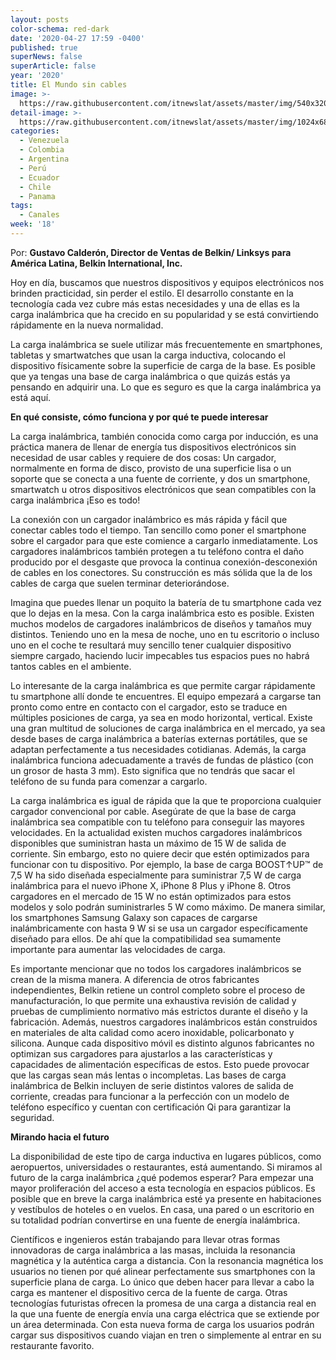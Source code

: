 ```yaml
---
layout: posts
color-schema: red-dark
date: '2020-04-27 17:59 -0400'
published: true
superNews: false
superArticle: false
year: '2020'
title: El Mundo sin cables
image: >-
  https://raw.githubusercontent.com/itnewslat/assets/master/img/540x320/Cableado-p.jpg
detail-image: >-
  https://raw.githubusercontent.com/itnewslat/assets/master/img/1024x680/Cableado-g.jpg
categories:
  - Venezuela
  - Colombia
  - Argentina
  - Perú
  - Ecuador
  - Chile
  - Panama
tags:
  - Canales
week: '18'
---
```

Por: **Gustavo Calderón, Director de Ventas de Belkin/ Linksys para América Latina, Belkin International, Inc.**

Hoy en día, buscamos que nuestros dispositivos y equipos electrónicos nos brinden practicidad, sin perder el estilo. El desarrollo constante en la tecnología cada vez cubre más estas necesidades y una de ellas es la carga inalámbrica que ha crecido en su popularidad y se está convirtiendo rápidamente en la nueva normalidad. 

La carga inalámbrica se suele utilizar más frecuentemente en smartphones, tabletas y smartwatches que usan la carga inductiva, colocando el dispositivo físicamente sobre la superficie de carga de la base. Es posible que ya tengas una base de carga inalámbrica o que quizás estás ya pensando en adquirir una. Lo que es seguro es que la carga inalámbrica ya está aquí.

**En qué consiste, cómo funciona y por qué te puede interesar**

La carga inalámbrica, también conocida como carga por inducción, es una práctica manera de llenar de energía tus dispositivos electrónicos sin necesidad de usar cables y requiere de dos cosas: Un cargador, normalmente en forma de disco, provisto de una superficie lisa o un soporte que se conecta a una fuente de corriente, y dos un smartphone, smartwatch u otros dispositivos electrónicos que sean compatibles con la carga inalámbrica ¡Eso es todo! 

La conexión con un cargador inalámbrico es más rápida y fácil que conectar cables todo el tiempo. Tan sencillo como poner el smartphone sobre el cargador para que este comience a cargarlo inmediatamente. Los cargadores inalámbricos también protegen a tu teléfono contra el daño producido por el desgaste que provoca la continua conexión-desconexión de cables en los conectores. Su construcción es más sólida que la de los cables de carga que suelen terminar deteriorándose.

Imagina que puedes llenar un poquito la batería de tu smartphone cada vez que lo dejas en la mesa. Con la carga inalámbrica esto es posible. Existen muchos modelos de cargadores inalámbricos de diseños y tamaños muy distintos. Teniendo uno en la mesa de noche, uno en tu escritorio o incluso uno en el coche te resultará muy sencillo tener cualquier dispositivo siempre cargado, haciendo lucir impecables tus espacios pues no habrá tantos cables en el ambiente.

Lo interesante de la carga inalámbrica es que permite cargar rápidamente tu smartphone allí donde te encuentres. El equipo empezará a cargarse tan pronto como entre en contacto con el cargador, esto se traduce en múltiples posiciones de carga, ya sea en modo horizontal, vertical. Existe una gran multitud de soluciones de carga inalámbrica en el mercado, ya sea desde bases de carga inalámbrica a baterías externas portátiles, que se adaptan perfectamente a tus necesidades cotidianas. Además, la carga inalámbrica funciona adecuadamente a través de fundas de plástico (con un grosor de hasta 3 mm). Esto significa que no tendrás que sacar el teléfono de su funda para comenzar a cargarlo.

La carga inalámbrica es igual de rápida que la que te proporciona cualquier cargador convencional por cable. Asegúrate de que la base de carga inalámbrica sea compatible con tu teléfono para conseguir las mayores velocidades. En la actualidad existen muchos cargadores inalámbricos disponibles que suministran hasta un máximo de 15 W de salida de corriente. Sin embargo, esto no quiere decir que estén optimizados para funcionar con tu dispositivo. Por ejemplo, la base de carga BOOST↑UP™ de 7,5 W ha sido diseñada especialmente para suministrar 7,5 W de carga inalámbrica para el nuevo iPhone X, iPhone 8 Plus y iPhone 8. Otros cargadores en el mercado de 15 W no están optimizados para estos modelos y solo podrán suministrarles 5 W como máximo. De manera similar, los smartphones Samsung Galaxy son capaces de cargarse inalámbricamente con hasta 9 W si se usa un cargador específicamente diseñado para ellos. De ahí que la compatibilidad sea sumamente importante para aumentar las velocidades de carga.

Es importante mencionar que no todos los cargadores inalámbricos se crean de la misma manera. A diferencia de otros fabricantes independientes, Belkin retiene un control completo sobre el proceso de manufacturación, lo que permite una exhaustiva revisión de calidad y pruebas de cumplimiento normativo más estrictos durante el diseño y la fabricación. Además, nuestros cargadores inalámbricos están construidos en materiales de alta calidad como acero inoxidable, policarbonato y silicona. Aunque cada dispositivo móvil es distinto algunos fabricantes no optimizan sus cargadores para ajustarlos a las características y capacidades de alimentación específicas de estos. Esto puede provocar que las cargas sean más lentas o incompletas. Las bases de carga inalámbrica de Belkin incluyen de serie distintos valores de salida de corriente, creadas para funcionar a la perfección con un modelo de teléfono específico y cuentan con certificación Qi para garantizar la seguridad. 
 
**Mirando hacia el futuro**

La disponibilidad de este tipo de carga inductiva en lugares públicos, como aeropuertos, universidades o restaurantes, está aumentando. Si miramos al futuro de la carga inalámbrica ¿qué podemos esperar? Para empezar una mayor proliferación del acceso a esta tecnología en espacios públicos. Es posible que en breve la carga inalámbrica esté ya presente en habitaciones y vestíbulos de hoteles o en vuelos. En casa, una pared o un escritorio en su totalidad podrían convertirse en una fuente de energía inalámbrica. 

Científicos e ingenieros están trabajando para llevar otras formas innovadoras de carga inalámbrica a las masas, incluida la resonancia magnética y la auténtica carga a distancia. Con la resonancia magnética los usuarios no tienen por qué alinear perfectamente sus smartphones con la superficie plana de carga. Lo único que deben hacer para llevar a cabo la carga es mantener el dispositivo cerca de la fuente de carga. Otras tecnologías futuristas ofrecen la promesa de una carga a distancia real en la que una fuente de energía envía una carga eléctrica que se extiende por un área determinada. Con esta nueva forma de carga los usuarios podrán cargar sus dispositivos cuando viajan en tren o simplemente al entrar en su restaurante favorito.

